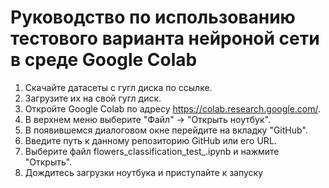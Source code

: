 # Руководство по использованию тестового варианта нейроной сети в среде Google Colab

1. Скачайте датасеты с гугл диска по ссылке.  
2. Загрузите их на свой гугл диск.  
3. Откройте Google Colab по адресу https://colab.research.google.com/.  
4. В верхнем меню выберите "Файл" -> "Открыть ноутбук".  
5. В появившемся диалоговом окне перейдите на вкладку "GitHub".  
6. Введите путь к данному репозиторию GitHub или его URL.  
7. Выберите файл flowers_classification_test_.ipynb и нажмите "Открыть".  
8. Дождитесь загрузки ноутбука и приступайте к запуску
